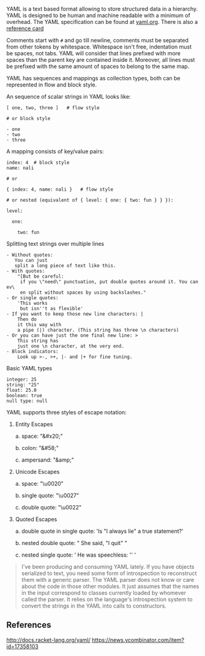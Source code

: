 YAML is a text based format allowing to store structured data in a hierarchy. YAML is designed to be human and machine readable with a minimum of overhead. The YAML specification can be found at [yaml.org](http://yaml.org/spec/1.2/spec.html). There is also a [reference card](http://www.yaml.org/refcard.html)

Comments start with `#` and go till newline, comments must be separated from other tokens by whitespace. Whitespace isn't free, indentation must be spaces, not tabs. YAML will consider that lines prefixed with more spaces than the parent key are contained inside it. Moreover, all lines must be prefixed with the same amount of spaces to belong to the same map.

YAML has sequences and mappings as collection types, both can be represented in flow and block style.

An sequence of scalar strings in YAML looks like:

    [ one, two, three ]   # flow style

    # or block style

    - one
    - two
    - three
    
A mapping consists of key/value pairs:

    index: 4  # block style
    name: nali

    # or 

    { index: 4, name: nali }   # flow style

    # or nested (equivalent of { level: { one: { two: fun } } }):

    level:

      one:

        two: fun




Splitting text strings over multiple lines
```
- Without quotes:
   You can just
   split a long piece of text like this.
- With quotes:
    "[But be careful:
     if you \"need\" punctuation, put double quotes around it. You can ev\
     en split without spaces by using backslashes."
- Or single quotes:
    'This works
     but isn''t as flexible'
- If you want to keep those new line characters: | 
    Then do
    it this way with 
    a pipe (|) character. (This string has three \n characters)
- Or you can have just the one final new line: >
    This string has
    just one \n character, at the very end.
- Block indicators:
    Look up >-, >+, |- and |+ for fine tuning.
```

Basic YAML types

    integer: 25
    string: "25"
    float: 25.0
    boolean: true
    null type: null

YAML supports three styles of escape notation:

1. Entity Escapes 

   a. space: "&amp;#x20;"

   b. colon: "&amp;#58;"

   c. ampersand: "&amp;amp;"

2. Unicode Escapes

   a. space: "\u0020"

   b. single quote: "\u0027"

   c. double quote: "\u0022"

3. Quoted Escapes

   a. double quote in single quote: 'Is "I always lie" a true statement?'

   b. nested double quote: " She said, \"I quit\" "

   c. nested single quote: ' He was speechless: '' '


>I've been producing and consuming YAML lately. If you have objects serialized to text, you need some form of introspection to reconstruct them with a generic parser. The YAML parser does not know or care about the code in those other modules. It just assumes that the names in the input correspond to classes currently loaded by whomever called the parser. It relies on the language's introspection system to convert the strings in the YAML into calls to constructors.

## References
http://docs.racket-lang.org/yaml/
https://news.ycombinator.com/item?id=17358103